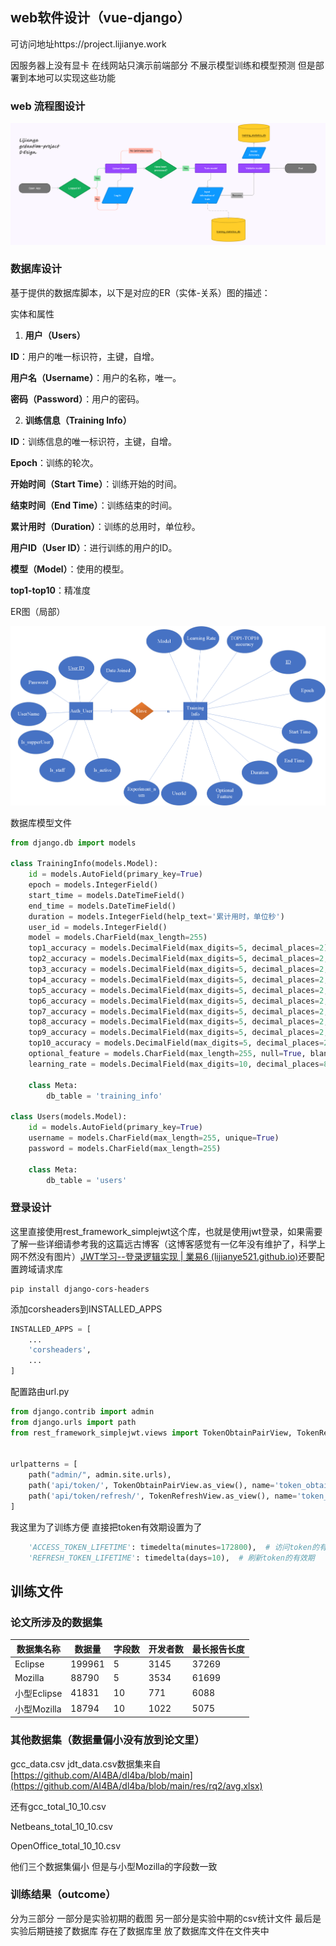 

## web软件设计（vue-django）

可访问地址https://project.lijianye.work

因服务器上没有显卡 在线网站只演示前端部分 不展示模型训练和模型预测  但是部署到本地可以实现这些功能

### web 流程图设计

![image-20240413091400813](./assets/image-20240413091400813.png)

### 数据库设计

基于提供的数据库脚本，以下是对应的ER（实体-关系）图的描述：

实体和属性

1. **用户（Users）**

**ID**：用户的唯一标识符，主键，自增。

**用户名（Username）**：用户的名称，唯一。

**密码（Password）**：用户的密码。

2. **训练信息（Training Info）**

**ID**：训练信息的唯一标识符，主键，自增。

**Epoch**：训练的轮次。

**开始时间（Start Time）**：训练开始的时间。

**结束时间（End Time）**：训练结束的时间。

**累计用时（Duration）**：训练的总用时，单位秒。

**用户ID（User ID）**：进行训练的用户的ID。

**模型（Model）**：使用的模型。

**top1-top10**：精准度

ER图（局部）

![image-20240530015041194](./assets/image-20240530015041194.png)



数据库模型文件

```python
from django.db import models

class TrainingInfo(models.Model):
    id = models.AutoField(primary_key=True)
    epoch = models.IntegerField()
    start_time = models.DateTimeField()
    end_time = models.DateTimeField()
    duration = models.IntegerField(help_text='累计用时，单位秒')
    user_id = models.IntegerField()
    model = models.CharField(max_length=255)
    top1_accuracy = models.DecimalField(max_digits=5, decimal_places=2)
    top2_accuracy = models.DecimalField(max_digits=5, decimal_places=2, null=True, blank=True)
    top3_accuracy = models.DecimalField(max_digits=5, decimal_places=2, null=True, blank=True)
    top4_accuracy = models.DecimalField(max_digits=5, decimal_places=2, null=True, blank=True)
    top5_accuracy = models.DecimalField(max_digits=5, decimal_places=2, null=True, blank=True)
    top6_accuracy = models.DecimalField(max_digits=5, decimal_places=2, null=True, blank=True)
    top7_accuracy = models.DecimalField(max_digits=5, decimal_places=2, null=True, blank=True)
    top8_accuracy = models.DecimalField(max_digits=5, decimal_places=2, null=True, blank=True)
    top9_accuracy = models.DecimalField(max_digits=5, decimal_places=2, null=True, blank=True)
    top10_accuracy = models.DecimalField(max_digits=5, decimal_places=2, null=True, blank=True)
    optional_feature = models.CharField(max_length=255, null=True, blank=True)
    learning_rate = models.DecimalField(max_digits=10, decimal_places=8, null=True, blank=True)

    class Meta:
        db_table = 'training_info'

class Users(models.Model):
    id = models.AutoField(primary_key=True)
    username = models.CharField(max_length=255, unique=True)
    password = models.CharField(max_length=255)

    class Meta:
        db_table = 'users'
```



### 登录设计

这里直接使用rest_framework_simplejwt这个库，也就是使用jwt登录，如果需要了解一些详细请参考我的这篇远古博客（这博客感觉有一亿年没有维护了，科学上网不然没有图片）[JWT学习--登录逻辑实现 | 業易6 (lijianye521.github.io)](https://lijianye521.github.io/2023/08/08/JWT学习-登录逻辑实现/)还要配置跨域请求库

```shell
pip install django-cors-headers
```

 添加corsheaders到INSTALLED_APPS

```python
INSTALLED_APPS = [
    ...
    'corsheaders',
    ...
]
```

配置路由url.py

```python
from django.contrib import admin
from django.urls import path
from rest_framework_simplejwt.views import TokenObtainPairView, TokenRefreshView


urlpatterns = [
    path("admin/", admin.site.urls),
    path('api/token/', TokenObtainPairView.as_view(), name='token_obtain_pair'),
    path('api/token/refresh/', TokenRefreshView.as_view(), name='token_refresh'),
]
```

我这里为了训练方便 直接把token有效期设置为了

```py
    'ACCESS_TOKEN_LIFETIME': timedelta(minutes=172800),  # 访问token的有效期 两天
    'REFRESH_TOKEN_LIFETIME': timedelta(days=10),  # 刷新token的有效期
```





## 训练文件 

### 论文所涉及的数据集

| 数据集名称  | 数据量 | 字段数 | 开发者数 | 最长报告长度 |
| ----------- | ------ | ------ | -------- | ------------ |
| Eclipse     | 199961 | 5      | 3145     | 37269        |
| Mozilla     | 88790  | 5      | 3534     | 61699        |
| 小型Eclipse | 41831  | 10     | 771      | 6088         |
| 小型Mozilla | 18794  | 10     | 1022     | 5075         |

### 其他数据集（数据量偏小没有放到论文里）

gcc_data.csv jdt_data.csv数据集来自[https://github.com/AI4BA/dl4ba/blob/main](https://github.com/AI4BA/dl4ba/blob/main/res/rq2/avg.xlsx)

还有gcc_total_10_10.csv 

Netbeans_total_10_10.csv

OpenOffice_total_10_10.csv

他们三个数据集偏小 但是与小型Mozilla的字段数一致

### 训练结果（outcome）

分为三部分  一部分是实验初期的截图 另一部分是实验中期的csv统计文件  最后是实验后期链接了数据库 存在了数据库里 放了数据库文件在文件夹中 
